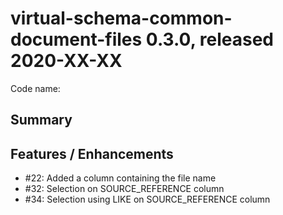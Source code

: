 # virtual-schema-common-document-files 0.3.0, released 2020-XX-XX
 
Code name: 
 
## Summary


## Features / Enhancements

* #22: Added a column containing the file name
* #32: Selection on SOURCE_REFERENCE column
* #34: Selection using LIKE on SOURCE_REFERENCE column